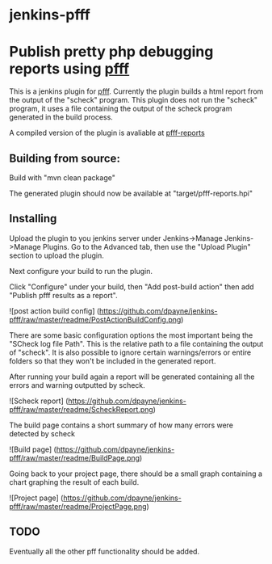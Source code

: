jenkins-pfff
============

# Publish pretty php debugging reports using [pfff](https://github.com/facebook/pfff)


This is a jenkins plugin for [pfff](https://github.com/facebook/pfff). Currently the plugin builds a html report
from the output of the "scheck" program. This plugin does not run the "scheck" program, it uses a file containing the
output of the scheck program generated in the build process.

A compiled version of the plugin is avaliable at [pfff-reports](https://github.com/dpayne/jenkins-pfff/raw/master/pfff-reports.hpi)

## Building from source:
Build with "mvn clean package"

The generated plugin should now be available at "target/pfff-reports.hpi"

## Installing
Upload the plugin to you jenkins server under Jenkins->Manage Jenkins->Manage Plugins. Go to the Advanced tab, then
use the "Upload Plugin" section to upload the plugin.

Next configure your build to run the plugin.

Click "Configure" under your build, then "Add post-build action" then add "Publish pfff results as a report".

![post action build config]
(https://github.com/dpayne/jenkins-pfff/raw/master/readme/PostActionBuildConfig.png)

There are some basic configuration options the most important being the "SCheck log file Path". This is the relative
path to a file containing the output of "scheck". It is also possible to ignore certain warnings/errors or entire
folders so that they won't be included in the generated report.





After running your build again a report will be generated containing all the errors and warning outputted by scheck.

![Scheck report]
(https://github.com/dpayne/jenkins-pfff/raw/master/readme/ScheckReport.png)



The build page contains a short summary of how many errors were detected by scheck

![Build page]
(https://github.com/dpayne/jenkins-pfff/raw/master/readme/BuildPage.png)




Going back to your project page, there should be a small graph containing a chart graphing the result of each build.

![Project page]
(https://github.com/dpayne/jenkins-pfff/raw/master/readme/ProjectPage.png)

## TODO
Eventually all the other pff functionality should be added.
